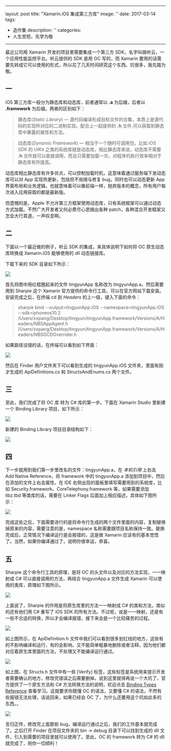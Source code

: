 
---
layout: post
title:  "Xamarin.iOS 集成第三方库"
image: ''
date:   2017-03-14
tags:
- 造作集
description: ''
categories:
- 人生苦短，先学为敬 
---

最近公司用 Xamarin 开发的项目里需要集成一个第三方 SDK，名字叫做听云，一个应用性能监控平台。听云提供的 SDK 是用 OC 写的，而 Xamarin 要用的话需要先转成它可以使用的形式，所以花了几天时间研究这个东西。坑很多，我先踏为敬。

## 一
iOS 第三方库一般分为静态库和动态库，前者通常以 **.a** 为后缀，后者以 **.framework** 为后缀。两者的区别如下：

> 静态库(*Static Library*) — 源代码编译形成目标文件的合集，本质上是源代码的实现所对应的二进制实现。配合上一起提供的 **.h** 文件,可以获取到静态库中暴露的属性和方法。
 
> 动态库(*Dynamic Framework*) — 相当于一个随时可调用包，比如 iOS SDK 的 UIKit 之类的系统库就是动态库。相比静态库来说，动态库不需要 **.h** 文件就可以直接调用，而且只需要加载一次，对程序的执行效率相对于静态库有所提高。

动态库相比静态库有许多优点，可以控制加载时机，这意味着通过服务端下发动态库可以对 App 实现热更新，包括但不局限与修复 bug，同时也可以动态更新 App 界面布局和业务逻辑，也就意味着可以像前端一样，抛弃版本的概念，所有用户每次进入应用获取的都是最新版。

但遗憾的是，Apple 不允许第三方框架使用动态库，只有系统框架可以通过动态方式加载。不然广大开发者又何必费尽心思搞出各种 patch，各种混合开发框架又怎会大行其道，一声叹息啊。

## 二
下面以一个最近做的例子，听云 SDK 的集成，来具体说明下如何将 OC 原生动态库转换成 Xamarin.iOS 能够使用的 dll 动态链接库。

下载下来的 SDK 目录如下所示：

![](http://ww1.sinaimg.cn/large/b5fd9ee1gy1fdmliqlrsvj21jw08cac9)

首先将图中用红框圈起来的文件 tingyunApp 名称改为 tingyunApp.a，然后需要用到 Sharpie 这个 Xamarin 官方提供的命令行工具，可以在官方网站下载安装。安装完成之后，在终端 cd 到 *Headers* 的上一级，键入下面的命令：

> sharpie bind --output=tingyunApp.iOS --namespace=tingyunApp.iOS --sdk=iphoneos10.2 /Users/xxpang/Desktop/tingyun/tingyunApp.framework/Versions/A/Headers/NBSAppAgent.h /Users/xxpang/Desktop/tingyun/tingyunApp.framework/Versions/A/Headers/NBSGCDOverrider.h 

如果路径没错的话，在终端可以看到如下界面：

![](http://ww1.sinaimg.cn/large/b5fd9ee1gy1fdmls2gk2yj213g0ug0zi)

然后在 Finder 用户文件夹下可以看到生成的 tingyunApp.iOS 文件夹，里面有刚才生成的 ApiDefinitions.cs 和 StructsAndEnums.cs 两个文件。

## 三
至此，我们完成了将 OC 库 转为 C# 库的第一步。下面在 Xamarin Studio 里新建一个 Binding Library 项目，如下所示：

![](http://ww1.sinaimg.cn/large/b5fd9ee1gy1fdmlx5q7nwj21do0ncwhj)

新建的 Binding Library 项目目录结构如下：

![](http://ww1.sinaimg.cn/large/b5fd9ee1gy1fdmm5t6awrj216i0i8q6j)

## 四
下一步就用到我们第一步里改名的文件：tingyunApp.a，在 *本机引用* 上右击 Add Native Reference，将 framework 中的 tingyunApp.a 添加到项目中，然后在添加的文件上右击属性，在 IDE 右侧出现的面板里填写需要用到的系统库，比如 Security.framework、CoreTelephony.framework 等，如果需要添加 libz.tbd 等类库的话，需要在 Linker Flags 后面加上相应描述，具体如下图所示：

![](http://ww1.sinaimg.cn/large/b5fd9ee1gy1fdmn6ocozmj21kw0v5qfq)

完成这些之后，下面需要进行的是将命令行生成的两个文件里面的内容，复制替换掉原来的内容，需要注意的是，namespace 名称需要跟项目名称保持一致。替换完成后，正常情况下编译运行是会报错的，这是做 Xamarin 应该有的基本觉悟了。当然，如果你编译通过了，说明你很幸运，恭喜。

## 五
Sharpie 这个命令行工具的原理，是将 OC 的头文件以及对应的方法实现，一一映射成 C# 可以直接调用的方法，再结合 tingyunApp.a 文件生成 Xamarin 可以使用的类库，原理如下图所示。

![](http://ww1.sinaimg.cn/large/b5fd9ee1gy1fdmnsl0be4j21di0g2wgk)

上面说了，Sharpie 的作用是将原生库里的方法一一映射成 C# 的类和方法，类似的还有他们用 C# 重写了 iOS SDK 的所有方法。不过呢，说是一一映射，还是有一些不合适的转换，所以才会编译报错，接下来会是一个比较痛苦的过程。

![](http://ww1.sinaimg.cn/large/b5fd9ee1gy1fdmo4rd23tj21f00z2qcu)

如上图所示，在 ApiDefinition.h 文件中我们可以看到很多划红线的地方，这些有的不影响编译和运行，有的会影响，又不能简单粗暴地删除或者注释，因为他们都对应着原生库里面的方法，不处理又不能编译运行通过。

![](http://ww1.sinaimg.cn/large/b5fd9ee1gy1fdmo6qpuv2j21gk0yuwol)

如上图，在 Structs.h 文件中有一些 [Verify] 标签，这些标签是系统用来提示开发者需要确认的地方，修改完错误之后需要删掉。说到这里就得再说一个大坑了，官方提供了一个原生方法和 C# 方法转换方法的说明，欢迎点击 [Binding Types Reference](https://developer.xamarin.com/guides/cross-platform/macios/binding/binding-types-reference/) 查看学习。这就要求你既懂 OC 的语法，又要懂 C# 的语法，不然有些报错无法处理，话说回来，如果已经会 OC 了，为什么还要用这个坑如此多的东西。。

![](http://ww1.sinaimg.cn/large/b5fd9ee1gy1fdmof06zwqj20yo0b8ac5)

言归正传，修改完上面那些 bug，编译运行通过之后，我们的工作基本就完成了。之后打开 Finder 在项目文件夹的 bin -> debug 目录下可以找到生成的 dll 文件，引入到需要的项目里就可以使用了。至此，OC 的 framework 转为 C# 的 dll 就完成了，祝你一切顺利！






